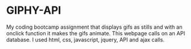 # GIPHY-API
My coding bootcamp assignment that displays gifs as stills and with an onclick function it makes the gifs animate. This webpage calls on an API database. I used html, css, javascript, jquery, API and ajax calls.
